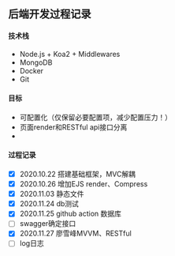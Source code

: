 ## 后端开发过程记录

#### 技术栈

- Node.js + Koa2 + Middlewares
- MongoDB
- Docker
- Git

#### 目标

- 可配置化（仅保留必要配置项，减少配置压力！）
- 页面render和RESTful api接口分离
- 

#### 过程记录

- [x] 2020.10.22 搭建基础框架，MVC解耦
- [x] 2020.10.26 增加EJS render、Compress
- [x] 2020.11.03 静态文件
- [x] 2020.11.24 db测试
- [x] 2020.11.25 github action 数据库
- [ ] swagger确定接口
- [x] 2020.11.27 廖雪峰MVVM、RESTful
- [ ] log日志